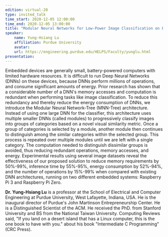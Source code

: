 ```yaml
---
edition: virtual-20
type: invited_talk
time_start: 2020-12-05 12:00:00
time_end: 2020-12-05 13:00:00
title: "Modular Neural Networks for Low-Power Image Classification on Embedded Devices"
speaker:
    name: Yung-Hsiang Lu 
    affiliation: Purdue University
    avatar: 
    url: https://engineering.purdue.edu/HELPS/Faculty/yunglu.html
presentation: 
---
```

Embedded devices are generally small, battery-powered computers  with limited hardware resources. It is difficult to run Deep Neural Networks (DNNs) on these devices, because DNNs perform millions of operations, and consume significant amounts of energy. Prior research has shown that a considerable number of a DNN's memory accesses and computation is redundant when performing tasks like image classification. To reduce this redundancy and thereby reduce the energy consumption of DNNs, we introduce the Modular Neural Network-Tree (MNN-Tree) architecture. Instead of using one large DNN for the classifier, this architecture uses multiple smaller DNNs (called modules) to progressively classify images into groups of categories based on a novel visual similarity metric. Once a group of categories is selected by a module, another module then continues to distinguish among the similar categories within the selected group. This process is repeated over multiple modules until we are left with a single category. The computation needed to distinguish dissimilar groups is avoided, thus reducing redundant operations, memory accesses, and energy. Experimental results using several image datasets reveal the effectiveness of our proposed solution to reduce memory requirements by 50%-99%, inference time by 55%-95%, energy consumption by 52%-94%, and the number of operations by 15%-99% when compared with existing DNN architectures, running on two different embedded systems: Raspberry Pi 3 and Raspberry Pi Zero.  

**Dr. Yung-Hsiang Lu** is a professor at the School of Electrical and Computer Engineering at Purdue University, West Lafayette, Indiana, USA. He is the inaugural director of Purdue's John Martinson Entrepreneurship Center. He is a Distinguished Scientist of the ACM. He received the PhD. from Stanford University and BS from the National Taiwan University. Computing Reviews said, "If you land on a desert island that has a Linux computer, this is the one book to have with you." about his book "Intermediate C Programming" (CRC Press). 